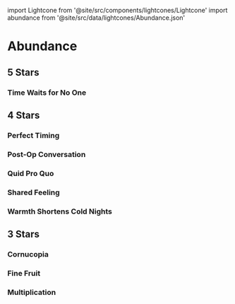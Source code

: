 import Lightcone from '@site/src/components/lightcones/Lightcone'
import abundance from '@site/src/data/lightcones/Abundance.json'

# Abundance

## 5 Stars

### Time Waits for No One

<Lightcone lightcone="Time Waits for No One" lightcones={abundance} />

## 4 Stars

### Perfect Timing

<Lightcone lightcone="Perfect Timing" lightcones={abundance} />

### Post-Op Conversation

<Lightcone lightcone="Post-Op Conversation" lightcones={abundance} />

### Quid Pro Quo

<Lightcone lightcone="Quid Pro Quo" lightcones={abundance} />

### Shared Feeling

<Lightcone lightcone="Shared Feeling" lightcones={abundance} />

### Warmth Shortens Cold Nights

<Lightcone lightcone="Warmth Shortens Cold Nights" lightcones={abundance} />

## 3 Stars

### Cornucopia

<Lightcone lightcone="Cornucopia" lightcones={abundance} />

### Fine Fruit

<Lightcone lightcone="Fine Fruit" lightcones={abundance} />

### Multiplication

<Lightcone lightcone="Multiplication" lightcones={abundance} />